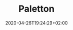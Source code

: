 ---
title: "Paletton"
images: # Create a folder in /static/images/tools that has the same name as this current markdown file and place the images there. We only need the file name here. If this is not clear, please refer to existing tools as references.
  - path: paletton-landing.png
categories:
  - Publishing and Sharing
tags:
  - Visualization
links:
  - name: Paletton
    link: http://paletton.com/
summary: Generate color palettes
features:
platforms:
  - Web
fields:
plans:
  - name: Free
    description:
date: 2020-04-26T19:24:29+02:00
draft: false
---